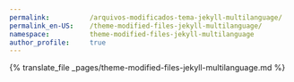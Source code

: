 ```yaml
---
permalink:          /arquivos-modificados-tema-jekyll-multilanguage/
permalink_en-US:    /theme-modified-files-jekyll-multilanguage/
namespace:          theme-modified-files-jekyll-multilanguage
author_profile:     true
---
```

{% translate_file _pages/theme-modified-files-jekyll-multilanguage.md %}
